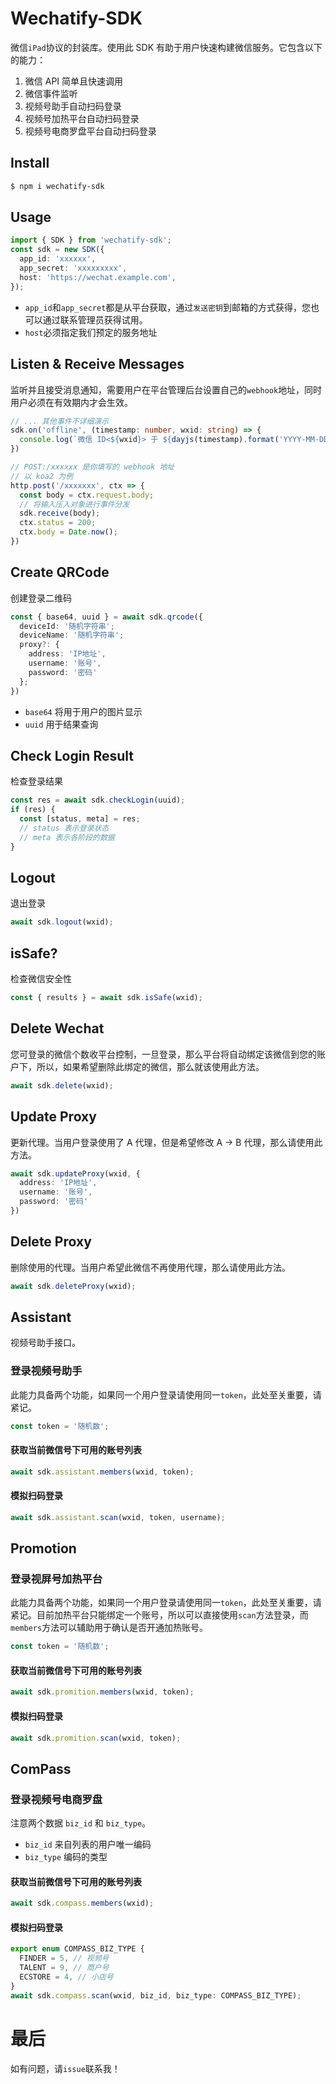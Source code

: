 # Wechatify-SDK

微信`iPad`协议的封装库。使用此 SDK 有助于用户快速构建微信服务。它包含以下的能力：

1. 微信 API 简单且快速调用
2. 微信事件监听
3. 视频号助手自动扫码登录
4. 视频号加热平台自动扫码登录
5. 视频号电商罗盘平台自动扫码登录

## Install

```bash
$ npm i wechatify-sdk
```

## Usage

```ts
import { SDK } from 'wechatify-sdk';
const sdk = new SDK({
  app_id: 'xxxxxx',
  app_secret: 'xxxxxxxxx',
  host: 'https://wechat.example.com',
});
```

- `app_id`和`app_secret`都是从平台获取，通过`发送密钥`到邮箱的方式获得，您也可以通过联系管理员获得试用。
- `host`必须指定我们预定的服务地址

## Listen & Receive Messages

监听并且接受消息通知，需要用户在平台管理后台设置自己的`webhook`地址，同时用户必须在有效期内才会生效。

```ts
// ... 其他事件不详细演示
sdk.on('offline', (timestamp: number, wxid: string) => {
  console.log(`微信 ID<${wxid}> 于 ${dayjs(timestamp).format('YYYY-MM-DD HH:mm:ss')} 下线！`)
})

// POST:/xxxxxx 是你填写的 webhook 地址
// 以 koa2 为例
http.post('/xxxxxxx', ctx => {
  const body = ctx.request.body;
  // 将输入压入对象进行事件分发
  sdk.receive(body);
  ctx.status = 200;
  ctx.body = Date.now();
})
```

## Create QRCode

创建登录二维码

```ts
const { base64, uuid } = await sdk.qrcode({
  deviceId: '随机字符串';
  deviceName: '随机字符串';
  proxy?: {
    address: 'IP地址',
    username: '账号',
    password: '密码'
  };
})
```

- `base64` 将用于用户的图片显示
- `uuid` 用于结果查询

## Check Login Result

检查登录结果

```ts
const res = await sdk.checkLogin(uuid);
if (res) {
  const [status, meta] = res;
  // status 表示登录状态
  // meta 表示各阶段的数据
}
```

## Logout

退出登录

```ts
await sdk.logout(wxid);
```

## isSafe?

检查微信安全性

```ts
const { results } = await sdk.isSafe(wxid);
```

## Delete Wechat

您可登录的微信个数收平台控制，一旦登录，那么平台将自动绑定该微信到您的账户下，所以，如果希望删除此绑定的微信，那么就该使用此方法。

```ts
await sdk.delete(wxid);
```

## Update Proxy

更新代理。当用户登录使用了 A 代理，但是希望修改 A -> B 代理，那么请使用此方法。

```ts
await sdk.updateProxy(wxid, {
  address: 'IP地址',
  username: '账号',
  password: '密码'
})
```

## Delete Proxy

删除使用的代理。当用户希望此微信不再使用代理，那么请使用此方法。

```ts
await sdk.deleteProxy(wxid);
```

## Assistant

视频号助手接口。

### 登录视频号助手

此能力具备两个功能，如果同一个用户登录请使用同一`token`，此处至关重要，请紧记。

```ts
const token = '随机数';
```

#### 获取当前微信号下可用的账号列表

```ts
await sdk.assistant.members(wxid, token);
```

#### 模拟扫码登录

```ts
await sdk.assistant.scan(wxid, token, username);
```

## Promotion

### 登录视屏号加热平台

此能力具备两个功能，如果同一个用户登录请使用同一`token`，此处至关重要，请紧记。目前加热平台只能绑定一个账号，所以可以直接使用`scan`方法登录，而`members`方法可以辅助用于确认是否开通加热账号。

```ts
const token = '随机数';
```

#### 获取当前微信号下可用的账号列表

```ts
await sdk.promition.members(wxid, token);
```

#### 模拟扫码登录

```ts
await sdk.promition.scan(wxid, token);
```

## ComPass

### 登录视频号电商罗盘

注意两个数据 `biz_id` 和 `biz_type`。

- `biz_id` 来自列表的用户唯一编码
- `biz_type` 编码的类型

#### 获取当前微信号下可用的账号列表

```ts
await sdk.compass.members(wxid);
```

#### 模拟扫码登录

```ts
export enum COMPASS_BIZ_TYPE {
  FINDER = 5, // 视频号
  TALENT = 9, // 商户号
  ECSTORE = 4, // 小店号
}
await sdk.compass.scan(wxid, biz_id, biz_type: COMPASS_BIZ_TYPE);
```

# 最后

如有问题，请`issue`联系我！